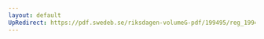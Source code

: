 ```yaml
---
layout: default
UpRedirect: https://pdf.swedeb.se/riksdagen-volumeG-pdf/199495/reg_199495/reg_199495_0052.pdf
---
```

